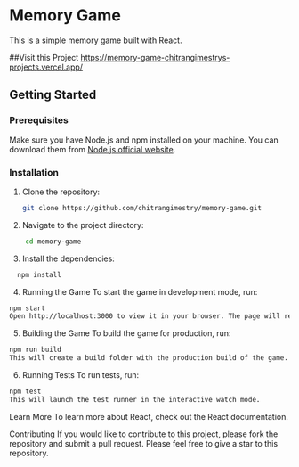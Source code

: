 # Memory Game

This is a simple memory game built with React.

##Visit this Project
   https://memory-game-chitrangimestrys-projects.vercel.app/

## Getting Started

### Prerequisites

Make sure you have Node.js and npm installed on your machine. You can download them from [Node.js official website](https://nodejs.org/).

### Installation

1. Clone the repository:
   ```bash
   git clone https://github.com/chitrangimestry/memory-game.git

2. Navigate to the project directory:
  ```bash
      cd memory-game
```
3. Install the dependencies:
```bash
  npm install
```

4. Running the Game
To start the game in development mode, run:
```bash
npm start
Open http://localhost:3000 to view it in your browser. The page will reload when you make changes.
```

5. Building the Game
To build the game for production, run:
```bash
npm run build
This will create a build folder with the production build of the game. The build is optimized for the best performance.
```
6. Running Tests
To run tests, run:
```bash
npm test
This will launch the test runner in the interactive watch mode.
```
Learn More
To learn more about React, check out the React documentation.

Contributing
If you would like to contribute to this project, please fork the repository and submit a pull request. Please feel free to give a star to this repository.
